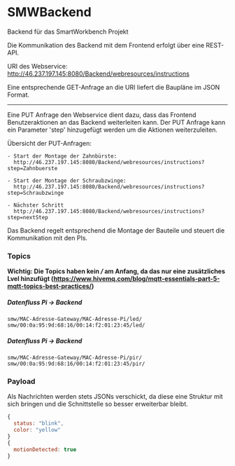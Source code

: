# SMWBackend
Backend für das SmartWorkbench Projekt

Die Kommunikation des Backend mit dem Frontend erfolgt über eine REST-API.

URI des Webservice: 
    http://46.237.197.145:8080/Backend/webresources/instructions

Eine entsprechende GET-Anfrage an die URI liefert die Baupläne im JSON Format.

---

Eine PUT Anfrage den Webservice dient dazu, dass das Frontend Benutzeraktionen an das Backend weiterleiten kann. 
Der PUT Anfrage kann ein Parameter 'step' hinzugefügt werden um die Aktionen weiterzuleiten. 

Übersicht der PUT-Anfragen:

    - Start der Montage der Zahnbürste:
      http://46.237.197.145:8080/Backend/webresources/instructions?step=Zahnbuerste
    
    - Start der Montage der Schraubzwinge: 
      http://46.237.197.145:8080/Backend/webresources/instructions?step=Schraubzwinge

    - Nächster Schritt
      http://46.237.197.145:8080/Backend/webresources/instructions?step=nextStep

Das Backend regelt entsprechend die Montage der Bauteile und steuert die Kommunikation mit den PIs.

### Topics ###
**Wichtig: Die Topics haben kein _/_ am Anfang, da das nur eine zusätzliches Lvel hinzufügt (https://www.hivemq.com/blog/mqtt-essentials-part-5-mqtt-topics-best-practices/)**
##### Datenfluss Pi -> Backend #####
```
smw/MAC-Adresse-Gateway/MAC-Adresse-Pi/led/
smw/00:0a:95:9d:68:16/00:14:f2:01:23:45/led/
```

##### Datenfluss Pi -> Backend #####
```
smw/MAC-Adresse-Gateway/MAC-Adresse-Pi/pir/
smw/00:0a:95:9d:68:16/00:14:f2:01:23:45/pir/
```

### Payload ###
Als Nachrichten werden stets JSONs verschickt, da diese eine Struktur mit sich bringen und die Schnittstelle so besser erweiterbar bleibt.

```javascript
{
  status: "blink",
  color: "yellow"
}
{
  motionDetected: true
}
```

